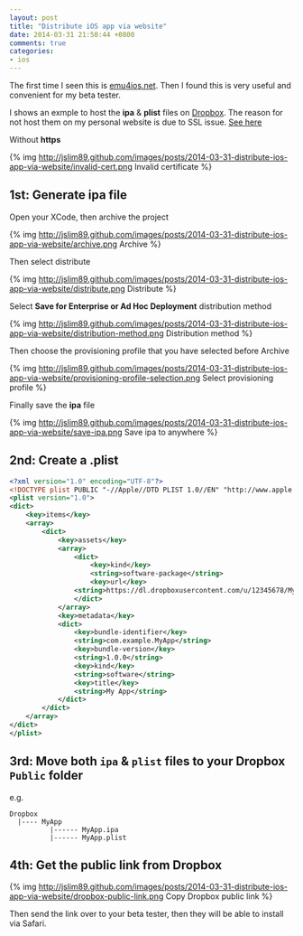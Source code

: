 ```yaml
---
layout: post
title: "Distribute iOS app via website"
date: 2014-03-31 21:50:44 +0800
comments: true
categories: 
- ios
---
```


The first time I seen this is [emu4ios.net](http://emu4ios.net/). Then I found this is very useful and convenient for my beta tester.

I shows an exmple to host the **ipa** & **plist** files on [Dropbox](https://db.tt/mBV8M1u). The reason for not host them on my personal website is due to SSL issue. [See here](https://discussions.apple.com/message/25140827#25140827)

Without **https**

{% img http://jslim89.github.com/images/posts/2014-03-31-distribute-ios-app-via-website/invalid-cert.png Invalid certificate %}

## 1st: Generate ipa file

Open your XCode, then archive the project

{% img http://jslim89.github.com/images/posts/2014-03-31-distribute-ios-app-via-website/archive.png Archive %}

Then select distribute

{% img http://jslim89.github.com/images/posts/2014-03-31-distribute-ios-app-via-website/distribute.png Distribute %}

Select **Save for Enterprise or Ad Hoc Deployment** distribution method

{% img http://jslim89.github.com/images/posts/2014-03-31-distribute-ios-app-via-website/distribution-method.png Distribution method %}

Then choose the provisioning profile that you have selected before Archive

{% img http://jslim89.github.com/images/posts/2014-03-31-distribute-ios-app-via-website/provisioning-profile-selection.png Select provisioning profile  %}

Finally save the **ipa** file

{% img http://jslim89.github.com/images/posts/2014-03-31-distribute-ios-app-via-website/save-ipa.png Save ipa to anywhere %}

## 2nd: Create a .plist

```xml MyApp.plist
<?xml version="1.0" encoding="UTF-8"?>
<!DOCTYPE plist PUBLIC "-//Apple//DTD PLIST 1.0//EN" "http://www.apple.com/DTDs/PropertyList-1.0.dtd">
<plist version="1.0">
<dict>
    <key>items</key>
    <array>
        <dict>
            <key>assets</key>
            <array>
                <dict>
                    <key>kind</key>
                    <string>software-package</string>
                    <key>url</key>
                <string>https://dl.dropboxusercontent.com/u/12345678/MyApp/MyApp.ipa</string>
                </dict>
            </array>
            <key>metadata</key>
            <dict>
                <key>bundle-identifier</key>
                <string>com.example.MyApp</string>
                <key>bundle-version</key>
                <string>1.0.0</string>
                <key>kind</key>
                <string>software</string>
                <key>title</key>
                <string>My App</string>
            </dict>
        </dict>
    </array>
</dict>
</plist>
```

## 3rd: Move both `ipa` & `plist` files to your Dropbox `Public` folder

e.g.

```
Dropbox
  |---- MyApp
          |------ MyApp.ipa
          |------ MyApp.plist
```

## 4th: Get the public link from Dropbox

{% img http://jslim89.github.com/images/posts/2014-03-31-distribute-ios-app-via-website/dropbox-public-link.png Copy Dropbox public link %}

Then send the link over to your beta tester, then they will be able to install via Safari.
